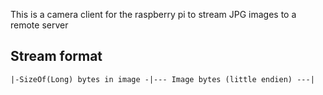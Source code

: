This is a camera client for the raspberry pi to stream JPG images to a remote server

## Stream format

`|-SizeOf(Long) bytes in image -|--- Image bytes (little endien) ---|`

